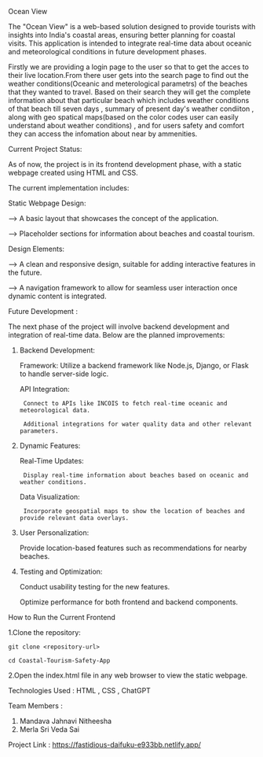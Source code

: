 Ocean View

The "Ocean View" is a web-based solution designed to provide tourists with insights into India's coastal areas, ensuring better planning for coastal visits. This application is intended to integrate real-time data about oceanic and meteorological conditions in future development phases.

Firstly we are providing a login page to the user so that to get the acces to their live location.From there user gets into the search page to find out the weather conditions(Oceanic and meterological parametrs) of the beaches that they wanted to travel. Based on their search they will get the complete information about that particular beach which includes weather conditions of that beach till seven days , summary of present day's weather condiiton , along with geo spatical maps(based on the color codes user can easily understand about weather conditions) , and for users safety and comfort they can access the infomation about near by ammenities.

Current Project Status: 

As of now, the project is in its frontend development phase, with a static webpage created using HTML and CSS. 

The current implementation includes:

Static Webpage Design:

--> A basic layout that showcases the concept of the application.

--> Placeholder sections for information about beaches and coastal tourism.

Design Elements:

--> A clean and responsive design, suitable for adding interactive features in the future.

--> A navigation framework to allow for seamless user interaction once dynamic content is integrated.

Future Development : 

  The next phase of the project will involve backend development and integration of real-time data. Below are the planned improvements:
  
  1. Backend Development:
   
      Framework: Utilize a backend framework like Node.js, Django, or Flask to handle server-side logic.
     
      API Integration:
     
          Connect to APIs like INCOIS to fetch real-time oceanic and meteorological data.
     
          Additional integrations for water quality data and other relevant parameters.
     
  2. Dynamic Features:

      Real-Time Updates:
     
          Display real-time information about beaches based on oceanic and weather conditions.
     
      Data Visualization:
     
          Incorporate geospatial maps to show the location of beaches and provide relevant data overlays.
     
  3. User Personalization:

      Provide location-based features such as recommendations for nearby beaches.
     
  4. Testing and Optimization:

      Conduct usability testing for the new features.
     
      Optimize performance for both frontend and backend components.

How to Run the Current Frontend

  1.Clone the repository:
  
    git clone <repository-url>
    
    cd Coastal-Tourism-Safety-App
    
  2.Open the index.html file in any web browser to view the static webpage.

Technologies Used : HTML , CSS , ChatGPT

Team Members : 
   1. Mandava Jahnavi Nitheesha
   2. Merla Sri Veda Sai

Project Link : https://fastidious-daifuku-e933bb.netlify.app/


  

